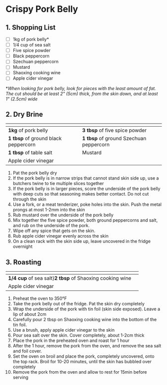 # Crispy Pork Belly

## 1. Shopping List
- [ ] 1kg  of pork belly*
- [ ] 1/4 cup of sea salt
- [ ] Five spice powder
- [ ] Black peppercorn
- [ ] Szechuan peppercorn
- [ ] Mustard
- [ ] Shaoxing cooking wine
- [ ] Apple cider vinegar

**When looking for pork belly, look for pieces with the least amount of fat. The cut should be at least 2" (5cm) thick, from the skin down, and at least 1" (2.5cm) wide*

## 2. Dry Brine
|<!-- -->|<!-- -->|
|---|---|
|**1kg** of pork belly|**3 tbsp** of five spice powder|
|**1 tbsp** of ground black peppercorn|**1 tbsp** of ground Szechuan peppercorn|
|**1 tbsp** of table salt|Mustard|
|Apple cider vinegar||

1. Pat the pork belly dry
2. If the pork belly is in narrow strips that cannot stand skin side up, use a butchers twine to tie multiple slices together
3. If the pork belly is in larger pieces, score the underside of the pork belly with deep cuts so that seasoning makes better contact. Do not cut through the skin
4. Use a fork, or a meat tenderizer, poke holes into the skin. Push the metal prongs at most 1-2mm into the skin
5. Rub mustard over the underside of the pork belly
6. Mix together the five spice powder, both ground peppercorns and salt, and rub on the underside of the pork.
7. Wipe off any spice that gets on the skin.
8. Rub apple cider vinegar evenly across the skin
8. On a clean rack with the skin side up, leave uncovered in the fridge overnight

## 3. Roasting
|<!-- -->|<!-- -->|
|---|---|
|**1/4 cup** of sea salt}**2 tbsp** of Shaoxing cooking wine|
|Apple cider vinegar||

1. Preheat the oven to 350°F
2. Take the pork belly out of the fridge. Pat the skin dry completely
3. Wrap the underside of the pork with tin foil (skin side exposed). Leave a lip of about 2cm
4. Carefully pour 2 tbsp on Shaoxing cooking wine into the bottom of the tin foil.
5. Use a brush, apply apple cider vinegar to the skin
6. Pour sea salt over the skin. Cover completely, about 1-2cm thick
7. Place the pork in the preheated oven and roast for 1 hour
8. After the 1 hour, remove the pork from the oven, and remove the sea salt and foil cover.
9. Set the oven on broil and place the pork, completely uncovered, onto the top rack. Broil for 10-20 minutes, until the skin has bubbled over completely
10. Remove the pork from the oven and allow to rest for 15min before serving
